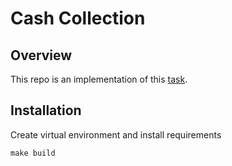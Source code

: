 # Cash Collection

## Overview

This repo is an implementation of this [task](https://gist.github.com/hassaanalansary/9b79797ccf6e0e2daba71db3c7f37872).

## Installation

Create virtual environment and install requirements

```shell
make build
```
